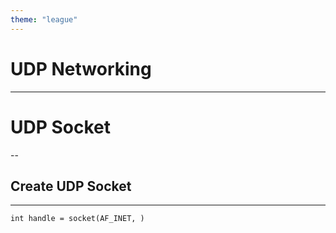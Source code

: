 ```yaml
---
theme: "league"
---
```


# UDP Networking

---

# UDP Socket

--

## Create UDP Socket
---
```
int handle = socket(AF_INET, )
```